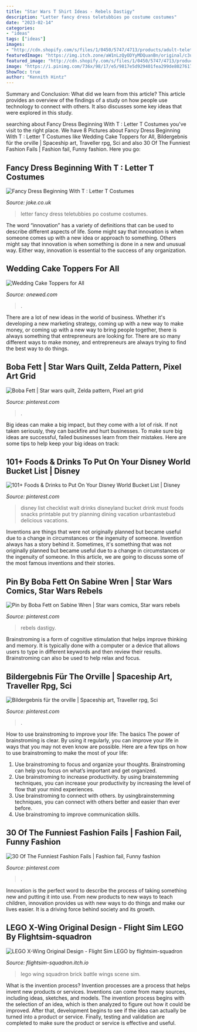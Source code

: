 ```yaml
---
title: "Star Wars T Shirt Ideas - Rebels Dastigy"
description: "Letter fancy dress teletubbies po costume costumes"
date: "2023-02-14"
categories:
- "ideas"
tags: ["ideas"]
images:
- "http://cdn.shopify.com/s/files/1/0450/5747/4713/products/adult-teletubbies-po-costume-765079.png?v=1614939302"
featuredImage: "https://img.itch.zone/aW1nLzQyODYyMDQuanBn/original/c3uOXQ.jpg"
featured_image: "http://cdn.shopify.com/s/files/1/0450/5747/4713/products/adult-teletubbies-po-costume-765079.png?v=1614939302"
image: "https://i.pinimg.com/736x/98/17/e5/9817e5d929401fea299de80276177a64.jpg"
ShowToc: true
author: "Kennith Hintz"
---
```



Summary and Conclusion: What did we learn from this article?
This article provides an overview of the findings of a study on how people use technology to connect with others. It also discusses some key ideas that were explored in this study.

	

		
searching about Fancy Dress Beginning With T : Letter T Costumes you've visit to the right place. We have 8 Pictures about Fancy Dress Beginning With T : Letter T Costumes like Wedding Cake Toppers for All, Bildergebnis für the orville | Spaceship art, Traveller rpg, Sci and also 30 Of The Funniest Fashion Fails | Fashion fail, Funny fashion. Here you go:
		
    
## Fancy Dress Beginning With T : Letter T Costumes

<img loading=lazy src="http://cdn.shopify.com/s/files/1/0450/5747/4713/products/adult-teletubbies-po-costume-765079.png?v=1614939302" onerror="this.onerror=null;this.src='https://tse4.mm.bing.net/th?id=OIP.cUbP_J79LFZW_N3vP98h0AHaLv&amp;pid=15.1';" alt="Fancy Dress Beginning With T : Letter T Costumes">

_Source: joke.co.uk_

>letter fancy dress teletubbies po costume costumes. 

	

The word “innovation” has a variety of definitions that can be used to describe different aspects of life. Some might say that innovation is when someone comes up with a new idea or approach to something. Others might say that innovation is when something is done in a new and unusual way. Either way, innovation is essential to the success of any organization.

    
## Wedding Cake Toppers For All

<img loading=lazy src="https://wedding-pictures-04.onewed.com/75018/star_wars_wedding_topper__full.jpg" onerror="this.onerror=null;this.src='https://tse3.mm.bing.net/th?id=OIP.lDwevVwUvH4KFWLrbKYMfgHaLG&amp;pid=15.1';" alt="Wedding Cake Toppers for All">

_Source: onewed.com_

>. 

	

There are a lot of new ideas in the world of business. Whether it's developing a new marketing strategy, coming up with a new way to make money, or coming up with a new way to bring people together, there is always something that entrepreneurs are looking for. There are so many different ways to make money, and entrepreneurs are always trying to find the best way to do things.

    
## Boba Fett | Star Wars Quilt, Zelda Pattern, Pixel Art Grid

<img loading=lazy src="https://i.pinimg.com/736x/d0/d7/38/d0d738cc5d32f1833d6f52a96edf8b7a.jpg" onerror="this.onerror=null;this.src='https://tse1.mm.bing.net/th?id=OIP.1nyrxtBJA9VrHg9KUZwLCAHaIT&amp;pid=15.1';" alt="Boba Fett | Star wars quilt, Zelda pattern, Pixel art grid">

_Source: pinterest.com_

>. 

	

Big ideas can make a big impact, but they come with a lot of risk. If not taken seriously, they can backfire and hurt businesses. To make sure big ideas are successful, failed businesses learn from their mistakes. Here are some tips to help keep your big ideas on track:

    
## 101+ Foods &amp; Drinks To Put On Your Disney World Bucket List | Disney

<img loading=lazy src="https://i.pinimg.com/736x/7f/9f/45/7f9f45a637b7c619cd83f50fa103abad--disney-world-food-walt-disney-world.jpg" onerror="this.onerror=null;this.src='https://tse2.mm.bing.net/th?id=OIP.1E59womS1YXDHYTSdZKsnwHaKe&amp;pid=15.1';" alt="101+ Foods &amp; Drinks to Put On Your Disney World Bucket List | Disney">

_Source: pinterest.com_

>disney list checklist walt drinks disneyland bucket drink must foods snacks printable put try planning dining vacation urbantastebud delicious vacations. 

	

Inventions are things that were not originally planned but became useful due to a change in circumstances or the ingenuity of someone.
Invention always has a story behind it. Sometimes, it's something that was not originally planned but became useful due to a change in circumstances or the ingenuity of someone. In this article, we are going to discuss some of the most famous inventions and their stories.

    
## Pin By Boba Fett On Sabine Wren | Star Wars Comics, Star Wars Rebels

<img loading=lazy src="https://i.pinimg.com/736x/79/d6/3a/79d63a2232fed16b48cda64f6230f2b0--wren.jpg" onerror="this.onerror=null;this.src='https://tse4.mm.bing.net/th?id=OIP.7nk-c8SqZTlPXH3cf1XNHAHaK-&amp;pid=15.1';" alt="Pin by Boba Fett on Sabine Wren | Star wars comics, Star wars rebels">

_Source: pinterest.com_

>rebels dastigy. 

	

Brainstroming is a form of cognitive stimulation that helps improve thinking and memory. It is typically done with a computer or a device that allows users to type in different keywords and then review their results. Brainstroming can also be used to help relax and focus.

    
## Bildergebnis Für The Orville | Spaceship Art, Traveller Rpg, Sci

<img loading=lazy src="https://i.pinimg.com/736x/ba/5b/36/ba5b3631a47c1af58021cfb5751585ae.jpg" onerror="this.onerror=null;this.src='https://tse4.mm.bing.net/th?id=OIP.w2fB4cAaqK45C2GdoLuzeAHaEU&amp;pid=15.1';" alt="Bildergebnis für the orville | Spaceship art, Traveller rpg, Sci">

_Source: pinterest.com_

>. 

	

How to use brainstroming to improve your life: The basics
The power of brainstroming is clear. By using it regularly, you can improve your life in ways that you may not even know are possible. Here are a few tips on how to use brainstroming to make the most of your life: 
1. Use brainstroming to focus and organize your thoughts. Brainstroming can help you focus on what’s important and get organized. 
2. Use brainstroming to increase productivity. by using brainstemming techniques, you can increase your productivity by increasing the level of flow that your mind experiences. 
3. Use brainstroming to connect with others. by usingbrainstemming techniques, you can connect with others better and easier than ever before. 
4. Use brainstroming to improve communication skills.

    
## 30 Of The Funniest Fashion Fails | Fashion Fail, Funny Fashion

<img loading=lazy src="https://i.pinimg.com/736x/98/17/e5/9817e5d929401fea299de80276177a64.jpg" onerror="this.onerror=null;this.src='https://tse4.mm.bing.net/th?id=OIP.NQhFtPKB9NJhRzsWeZoLbQHaLH&amp;pid=15.1';" alt="30 Of The Funniest Fashion Fails | Fashion fail, Funny fashion">

_Source: pinterest.com_

>. 

	

Innovation is the perfect word to describe the process of taking something new and putting it into use. From new products to new ways to teach children, innovation provides us with new ways to do things and make our lives easier. It is a driving force behind society and its growth.

    
## LEGO X-Wing Original Design - Flight Sim LEGO By Flightsim-squadron

<img loading=lazy src="https://img.itch.zone/aW1nLzQyODYyMDQuanBn/original/c3uOXQ.jpg" onerror="this.onerror=null;this.src='https://tse3.mm.bing.net/th?id=OIP.KS5ii_MLsAhq3eSXVawrxQHaEK&amp;pid=15.1';" alt="LEGO X-Wing Original Design - Flight Sim LEGO by flightsim-squadron">

_Source: flightsim-squadron.itch.io_

>lego wing squadron brick battle wings scene sim. 

	

What is the invention process?
Invention processes are a process that helps invent new products or services. Inventions can come from many sources, including ideas, sketches, and models. The invention process begins with the selection of an idea, which is then analyzed to figure out how it could be improved. After that, development begins to see if the idea can actually be turned into a product or service. Finally, testing and validation are completed to make sure the product or service is effective and useful.


